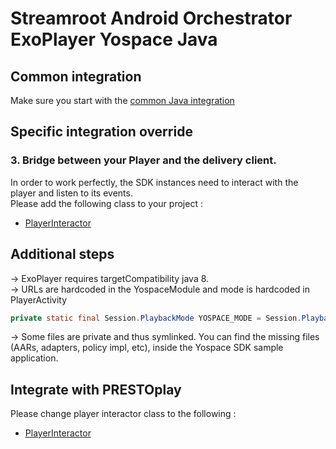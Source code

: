 # Streamroot Android Orchestrator ExoPlayer Yospace Java

## Common integration

Make sure you start with the [common Java integration](https://github.com/streamroot/streamroot-samples/blob/master/orchestrator/android/README.md)

## Specific integration override

### 3. Bridge between your Player and the delivery client.

In order to work perfectly, the SDK instances need to interact with the player and listen to its events.  
Please add the following class to your project :

- [PlayerInteractor](https://github.com/streamroot/streamroot-samples/blob/master/orchestrator/android/ExoPlayer-Yospace-Java/app/src/main/java/io/streamroot/lumen/delivery/client/samples/orchestrator/exoplayer/ExoPlayerInteractor.java)

## Additional steps

-> ExoPlayer requires targetCompatibility java 8.  
-> URLs are hardcoded in the YospaceModule and mode is hardcoded in PlayerActivity

```java
private static final Session.PlaybackMode YOSPACE_MODE = Session.PlaybackMode.LIVE;
```

-> Some files are private and thus symlinked. You can find the missing files (AARs, adapters, policy impl, etc), inside the Yospace SDK sample application. 

## Integrate with PRESTOplay

Please change player interactor class to the following :

- [PlayerInteractor](https://github.com/streamroot/streamroot-samples/blob/master/orchestrator/android/PRESTOplay-Java/app/src/main/java/io/streamroot/lumen/delivery/client/samples/orchestrator/prestoplay/PRESTOPlayerInteractor.java)

